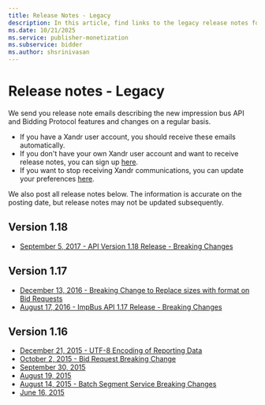 ```yaml
---
title: Release Notes - Legacy
description: In this article, find links to the legacy release notes for the new impression bus API and Bidding Protocol features.
ms.date: 10/21/2025
ms.service: publisher-monetization
ms.subservice: bidder
ms.author: shsrinivasan
---
```


# Release notes - Legacy

We send you release note emails describing the new impression bus API and Bidding Protocol features and changes on a regular basis.

- If you have a Xandr user account, you should receive these emails automatically.
- If you don't have your own Xandr user account and want to receive release notes, you can sign up [here](https://about.ads.microsoft.com/en-us/blog/microsoft-advertising-newsletter-sign-up?s_int=en-us-gct-web-src_msaweb-sub_nsm).
- If you want to stop receiving Xandr communications, you can update your preferences [here](http://go.xandr.com/UnsubscribePage.html).

We also post all release notes below. The information is accurate on the posting date, but release notes may not be updated subsequently.

## Version 1.18

- [September 5, 2017 - API Version 1.18 Release - Breaking Changes](september-5--2017---api-version-1-18-release---breaking-changes.md)

## Version 1.17

- [December 13, 2016 - Breaking Change to Replace sizes with format on Bid Requests](december-13--2016---breaking-change-to-replace-sizes-with-format-on-bid-requests.md)
- [August 17, 2016 - ImpBus API 1.17 Release - Breaking Changes](august-17--2016---impbus-api-1-17-release---breaking-changes.md)

## Version 1.16

- [December 21, 2015 - UTF-8 Encoding of Reporting Data](december-21--2015---utf-8-encoding-of-reporting-data.md)
- [October 2, 2015 - Bid Request Breaking Change](october-2--2015---bid-request-breaking-change.md)
- [September 30, 2015](september-30--2015.md)
- [August 19, 2015](august-19--2015.md)
- [August 14, 2015 - Batch Segment Service Breaking Changes](august-14--2015---batch-segment-service-breaking-changes.md)
- [June 16, 2015](june-16--2015.md)
